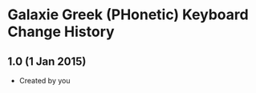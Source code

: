 Galaxie Greek (PHonetic) Keyboard Change History
=======================

1.0 (1 Jan 2015)
-----------------

* Created by you
